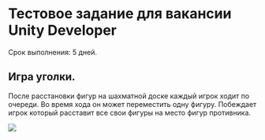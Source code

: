 # Тестовое задание для вакансии Unity Developer

Срок выполнения: 5 дней.

## Игра уголки.
После расстановки фигур на шахматной доске каждый игрок ходит по очереди. Во время хода он может переместить одну фигуру. Побеждает игрок который расставит все свои фигуры на место фигур противника.

[![](https://j.gifs.com/08Vy3X.gif)](https://youtu.be/8Z1JQeV6xYg)
